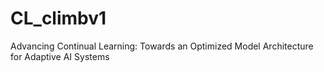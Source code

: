 # CL_climbv1
Advancing Continual Learning: Towards an Optimized Model Architecture for Adaptive AI Systems

